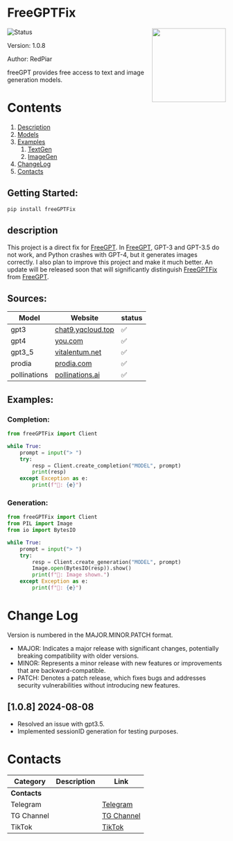 # FreeGPTFix

<img src="https://repository-images.githubusercontent.com/636250478/f62a1186-b84b-4e7a-86f1-145e32163a59" align="right" width=170>

![Status](https://img.shields.io/pypi/status/freeGPT)

Version: 1.0.8

Author: RedPiar

freeGPT provides free access to text and image generation models.

# Contents

1. [Description](#description)
2. [Models](#sources)
3. [Examples](#examples)
   1. [TextGen](#completion)
   2. [ImageGen](#generation)
4. [ChangeLog](#change-log)
5. [Contacts](#contacts)

## Getting Started:

    pip install freeGPTFix

## description

This project is a direct fix for [FreeGPT](https://pypi.org/project/freeGPT/).
In [FreeGPT](https://pypi.org/project/freeGPT/), GPT-3 and GPT-3.5 do not work, and Python crashes with GPT-4, but it generates images correctly.
I also plan to improve this project and make it much better. An update will be released soon that will significantly distinguish [FreeGPTFix](https://github.com/RedPiarOfficial/FreeGPTFix) from [FreeGPT](https://pypi.org/project/freeGPT/).
## Sources:

| Model        | Website                                                | status       |
| ------------ | ------------------------------------------------------ | ------------ |
| gpt3         | [chat9.yqcloud.top](https://chat9.yqcloud.top/)        | :white_check_mark: |
| gpt4         | [you.com](https://you.com/)                            |  :white_check_mark: |
| gpt3_5       | [vitalentum.net](https://vitalentum.net/free-chat-gpt) | :white_check_mark: |
| prodia       | [prodia.com](https://prodia.com/)                      |  :white_check_mark: |
| pollinations | [pollinations.ai](https://pollinations.ai/)            | :white_check_mark: |

## Examples:

### Completion:

```python
from freeGPTFix import Client

while True:
    prompt = input("> ")
    try:
        resp = Client.create_completion("MODEL", prompt)
        print(resp)
    except Exception as e:
        print(f"🤖: {e}")
```

### Generation:

```python
from freeGPTFix import Client
from PIL import Image
from io import BytesIO

while True:
    prompt = input("> ")
    try:
        resp = Client.create_generation("MODEL", prompt)
        Image.open(BytesIO(resp)).show()
        print(f"🤖: Image shown.")
    except Exception as e:
        print(f"🤖: {e}")
```

# Change Log
Version is numbered in the MAJOR.MINOR.PATCH format.

- MAJOR: Indicates a major release with significant changes, potentially breaking compatibility with older versions.
- MINOR: Represents a minor release with new features or improvements that are backward-compatible.
- PATCH: Denotes a patch release, which fixes bugs and addresses security vulnerabilities without introducing new features.

## [1.0.8] 2024-08-08
- Resolved an issue with gpt3.5.
- Implemented sessionID generation for testing purposes.

# Contacts
| **Category**   | **Description** | **Link** |
|----------------|-----------------|----------|
| **Contacts**|                 |          |
| Telegram       |                 | [Telegram](https://t.me/Redpiar) |
| TG Channel     |                 | [TG Channel](https://t.me/BotesForTelegram) |
| TikTok         |                 | [TikTok](https://www.tiktok.com/@redpiar) |
